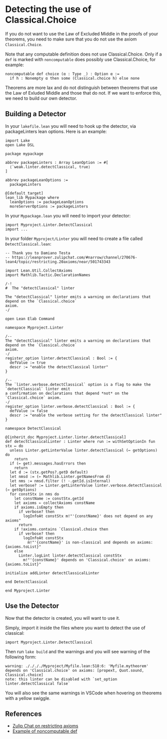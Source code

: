 # Detecting the use of Classical.Choice

If you do not want to use the Law of Excluded Middle in the proofs of your theorems, you need to make sure that you do not use the axiom `Classical.Choice`.

Note that any computable definition does not use Classical.Choice.
Only if a `def` is marked with `noncomputable` does possibly use Classical.Choice, for example:

```lean
noncomputable def choice (α : Type _) : Option α :=
  if h : Nonempty α then some (Classical.choice h) else none
```

Theorems are more lax and do not distinguish between theorems that use the Law of Exluded Middle and those that do not.
If we want to enforce this, we need to build our own detector.

## Building a Detector

In your `lakefile.lean` you will need to hook up the detector, via packageLinters lean options.
Here is an example:

```lean
import Lake
open Lake DSL

package mypackage

abbrev packageLinters : Array LeanOption := #[
  ⟨`weak.linter.detectClassical, true⟩
]

abbrev packageLeanOptions :=
  packageLinters

@[default_target]
lean_lib Mypackage where
  leanOptions := packageLeanOptions
  moreServerOptions := packageLinters
```

In your `Mypackage.lean` you will need to import your detector:

```lean
import Myproject.Linter.DetectClassical
import ...
```

In your folder `Myproject/Linter` you will need to create a file called `DetectClassical.lean`:

```lean
-- Thank you to Damiano Testa
-- https://leanprover.zulipchat.com/#narrow/channel/270676-lean4/topic/restricting.20axioms/near/501743343

import Lean.Util.CollectAxioms
import Mathlib.Tactic.DeclarationNames

/-!
#  The "detectClassical" linter

The "detectClassical" linter emits a warning on declarations that depend on the `Classical.choice`
axiom.
-/

open Lean Elab Command

namespace Myproject.Linter

/--
The "detectClassical" linter emits a warning on declarations that depend on the `Classical.choice`
axiom.
-/
register_option linter.detectClassical : Bool := {
  defValue := true
  descr := "enable the detectClassical linter"
}

/--
The `linter.verbose.detectClassical` option is a flag to make the `detectClassical` linter emit
a confirmation on declarations that depend *not* on the `Classical.choice` axiom.
-/
register_option linter.verbose.detectClassical : Bool := {
  defValue := false
  descr := "enable the verbose setting for the detectClassical linter"
}

namespace DetectClassical

@[inherit_doc Myproject.Linter.linter.detectClassical]
def detectClassicalLinter : Linter where run := withSetOptionIn fun stx ↦ do
  unless Linter.getLinterValue linter.detectClassical (← getOptions) do
    return
  if (← get).messages.hasErrors then
    return
  let d := (stx.getPos?.getD default)
  let nmsd := (← Mathlib.Linter.getNamesFrom d)
  let nms := nmsd.filter (! ·.getId.isInternal)
  let verbose? := Linter.getLinterValue linter.verbose.detectClassical (← getOptions)
  for constStx in nms do
    let constName := constStx.getId
    let axioms ← collectAxioms constName
    if axioms.isEmpty then
      if verbose? then
        logInfoAt constStx m!"'{constName}' does not depend on any axioms"
      return
    if !axioms.contains `Classical.choice then
      if verbose? then
        logInfoAt constStx
          m!"'{constName}' is non-classical and depends on axioms: {axioms.toList}"
    else
      Linter.logLint linter.detectClassical constStx
        m!"'{constName}' depends on 'Classical.choice' on axioms: {axioms.toList}"

initialize addLinter detectClassicalLinter

end DetectClassical

end Myproject.Linter
```

## Use the Detector

Now that the detector is created, you will want to use it.

Simply, import it inside the files where you want to detect the use of classical:

```lean
import Myproject.Linter.DetectClassical
```

Then run `lake build` and the warnings and you will see warning of the following form:

```
warning: ././././Myproject/Myfile.lean:518:6: 'Myfile.mytheorem' depends on 'Classical.choice' on axioms: [propext, Quot.sound, Classical.choice]
note: this linter can be disabled with `set_option linter.detectClassical false`
```

You will also see the same warnings in VSCode when hovering on theorems with a yellow swiggle.

## References

* [Zulip Chat on restricting axioms](https://leanprover.zulipchat.com/#narrow/channel/270676-lean4/topic/restricting.20axioms)
* [Example of noncomputable def](https://github.com/leanprover/lean4/blob/d26d7973ad39eab976ed351255ee30f038439944/src/Init/Data/Option/Lemmas.lean#L585)
